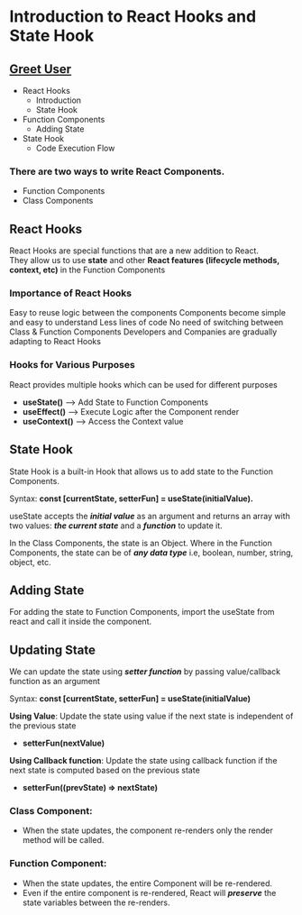 # Introduction to React Hooks and State Hook
## [Greet User](https://sspgreetuser.ccbp.tech/)

- React Hooks
  - Introduction
  - State Hook
- Function Components
  - Adding State
- State Hook
  - Code Execution Flow

### There are two ways to write React Components.
- Function Components
- Class Components
  
## React Hooks
React Hooks are special functions that are a new addition to React.<br/>
They allow us to use **state** and other **React features (lifecycle methods, context, etc)** in the Function Components

### Importance of React Hooks
Easy to reuse logic between the components
Components become simple and easy to understand
Less lines of code
No need of switching between Class & Function Components
Developers and Companies are gradually adapting to React Hooks
### Hooks for Various Purposes
React provides multiple hooks which can be used for different purposes <br/>

- **useState()**   -->	 Add State to Function Components <br/>
- **useEffect()**	 -->   Execute Logic after the Component render <br/>
- **useContext()** -->   Access the Context value <br/>

## State Hook
State Hook is a built-in Hook that allows us to add state to the Function Components.

Syntax: **const [currentState, setterFun] = useState(initialValue).**

useState accepts the ***initial value*** as an argument and returns an array with two values: ***the current state*** and a ***function*** to update it.

In the Class Components, the state is an Object. Where in the Function Components, the state can be of ***any data type*** i.e, boolean, number, string, object, etc.

## Adding State
For adding the state to Function Components, import the useState from react and call it inside the component.

## Updating State
We can update the state using ***setter function*** by passing value/callback function as an argument

Syntax: **const [currentState, setterFun] = useState(initialValue)**

**Using Value**: Update the state using value if the next state is independent of the previous state

- **setterFun(nextValue)**

**Using Callback function**: Update the state using callback function if the next state is computed based on the previous state

- **setterFun((prevState) => nextState)**

### Class Component:

- When the state updates, the component re-renders only the render method will be called.

### Function Component:

- When the state updates, the entire Component will be re-rendered.
- Even if the entire component is re-rendered, React will ***preserve*** the state variables between the re-renders.
